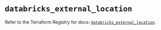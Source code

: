 # `databricks_external_location`

Refer to the Terraform Registry for docs: [`databricks_external_location`](https://registry.terraform.io/providers/databricks/databricks/1.45.0/docs/resources/external_location).
